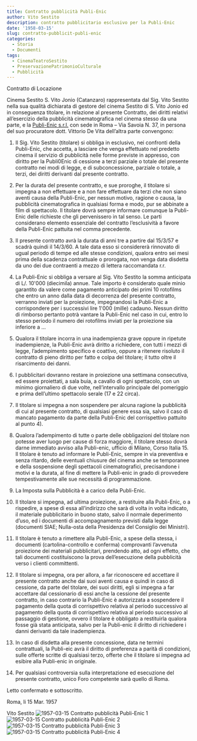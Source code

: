 ```yaml
---
title: Contratto pubblicità Publi-Enic
author: Vito Sestito
description: contratto pubblicitario esclusivo per la Publi-Enic
date: '1958-03-15'
slug: contratto-pubblicit-publi-enic
categories:
  - Storia
  - Documenti
tags:
  - CinemaTeatroSestito
  - PreservazionePatrimonioCulturale
  - Pubblicità
---
```

Contratto di Locazione

Cinema Sestito S. Vito Jonio (Catanzaro) rappresentata dal Sig. Vito Sestito nella sua qualità dichiarata di gestore del cinema Sestito di S. Vito Jonio ed in conseguenza titolare, in relazione al presente Contratto, dei diritti relativi all’esercizio della pubblicità cinematografica nel cinema stesso da una parte, e la [Publi-Enic s.r.l.](https://it.wikipedia.org/wiki/Ente_nazionale_industrie_cinematografiche) con sede in Roma – Via Savoia N. 37, in persona del suo procuratore dott. Vittorio De Vita dell’altra parte convengono:

1) Il Sig. Vito Sestito (titolare) si obbliga in esclusivo, nei confronti della Publi-Enic, che accetta, a lasciare che venga effettuato nel predetto cinema il servizio di pubblicità nelle forme previste in appresso, con diritto per la Publi0Enic di cessione a terzi parziale o totale del presente contratto nei modi di legge, e di subconcessione, parziale o totale, a terzi, dei diritti derivanti dal presente contratto.

2) Per la durata del presente contratto, e sue proroghe, il titolare si impegna a non effettuare e a non fare effettuare da terzi che non siano aventi causa della Publi-Enic, per nessun motivo, ragione o causa, la pubblicità cinematografica in qualsiasi forma e modo, pur se abbinate a film di spettacolo. Il titolare dovrà sempre informare comunque la Publi-Enic delle richieste che gli pervenissero in tal senso.
Le parti considerano elemento essenziale del contratto l’esclusività a favore della Publi-Enic pattuita nel comma precedente.

3) Il presente contratto avrà la durata di anni tre a partire dal 15/3/57 e scadrà quindi il 14/3/60. A tale data esso si considererà rinnovato di ugual periodo di tempe ed alle stesse condizioni, qualora entro sei mesi prima della scadenza contrattuale o prorogata, non venga data disdetta da uno dei due contraenti a mezzo di lettera raccomandata r.r.

4)	La Publi-Enic si obbliga a versare al Sig. Vito Sestito la somma anticipata di L/. 10'000 (diecimila) annue. Tale importo è considerato quale minio garantito da valere come pagamento anticipato dei primi 10 rotofilms che entro un anno dalla data di decorrenza del presente contratto, verranno inviati per la proiezione, impegnandosi la Publi-Enic a corrispondere per i successivi lire 1'000 (mille) cadauno.
Nessun diritto di rimborso pertanto potrà vantare la Publi-Enic nel caso in cui, entro lo stesso periodo il numero dei rotofilms inviati per la proiezione sia inferiore a ...

5)	Qualora il titolare incorra in una inadempienza grave oppure in ripetute inadempienze, la Publi-Enic avrà diritto a richiedere, con tutti i mezzi di legge, l’adempimento specifico e coattivo, oppure a ritenere risoluto il contratto di pieno diritto per fatto e colpa del titolare; il tutto oltre il risarcimento dei danni.

6)	I pubblicitari dovranno restare in proiezione una settimana consecutiva, ed essere proiettati, a sala buia, a cavallo di ogni spettacolo, con un minimo giornaliero di due volte, nell’intervallo principale del pomeriggio e prima dell’ultimo spettacolo serale (17 e 22 circa).

7)	Il titolare si impegna a non sospendere per alcuna ragione la pubblicità di cui al presente contratto, di qualsiasi genere essa sia, salvo il caso di mancato pagamento da parte della Publi-Enic del corrispettivo pattuito al punto 4).

8)	Qualora l’adempimento di tutte o parte delle obbligazioni del titolare non potesse aver luogo per cause di forza maggiore, il titolare stesso dovrà darne immediato avviso alla Publi-enic, ufficio di Milano, Corso Italia 15.
Il titolare è tenuto ad informare le Publi-Enic, sempre in via preventiva e senza ritardo, delle eventuali chiusure del cinema anche se temporanee e della sospensione degli spettacoli cinematografici, precisandone i motivi e la durata, al fine di mettere la Publi-enic in grado di provvedere tempestivamente alle sue necessità di programmazione.

9)	La Imposta sulla Pubblicità è a carico della Publi-Enic.

10)	Il titolare si impegna, ad ultima proiezione, a restituire alla Publi-Enic, o a rispedire, a spese di essa all’indirizzo che sarà di volta in volta indicato, il materiale pubblicitario in buono stato, salvo il normale deperimento d’uso, ed i documenti di accompagnamento previsti dalla legge (documenti SIAE; Nulla-osta della Presidenza del Consiglio dei Ministri).

11)	Il titolare è tenuto a rimettere alla Publi-Enic, a spese della stessa, i documenti (cartolina-controllo e conferma) comprovanti l’avvenuta proiezione dei materiali pubblicitari, prendendo atto, ad ogni effetto, che tali documenti costituiscono la prova dell’esecuzione della pubblicità verso i clienti committenti.

12)	Il titolare si impegna, ora per allora, a far riconoscere ed accettare il presente contratto anche dai suoi aventi causa e quindi in caso di cessione, da parte del titolare, dei suoi diritti, egli si impegna a far accettare dal cessionario di essi anche la cessione del presente contratto, in caso contrario la Publi-Enic è autorizzata a sospendere il pagamento della quota di corrispettivo relativa al periodo successivo al pagamento della quota di corrispettivo relativa al periodo successivo al passaggio di gestione, ovvero il titolare è obbligato a restituirla qualora fosse già stata anticipata, salvo per la Publi-enic il diritto di richiedere i danni derivanti da tale inadempienza.

13)	In caso di disdetta alla presente concessione, data ne termini contrattuali, la Publi-eic avrà il diritto di preferenza a parità di condizioni, sulle offerte scritte di qualsiasi terzo, offerte che il titolare si impegna ad esibire alla Publi-enic in originale.

14)	Per qualsiasi controversia sulla interpretazione ed esecuzione del presente contratto, unico Foro competente sarà quello di Roma.

Letto confermato e sottoscritto.

Roma, li 15 Mar. 1957

Vito Sestito
![1957-03-15 Contratto pubblicità Publi-Enic 1](images/19570315ContrattopubblicitàPubliEnic1.jpg)
![1957-03-15 Contratto pubblicità Publi-Enic 2](images/19570315ContrattopubblicitàPubliEnic2.jpg)
![1957-03-15 Contratto pubblicità Publi-Enic 3](images/19570315ContrattopubblicitàPubliEnic3.jpg)
![1957-03-15 Contratto pubblicità Publi-Enic 4](images/19570315ContrattopubblicitàPubliEnic4.jpg)
